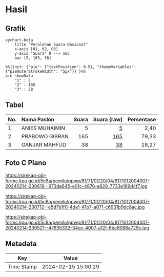 # Hasil

## Grafik

```mermaid
xychart-beta
    title "Perolehan Suara Nasional"
    x-axis [01, 02, 03]
    y-axis "Suara" 0 --> 165
    bar [5, 165, 38]
```

```mermaid
%%{init: {"pie": {"textPosition": 0.5}, "themeVariables": {"pieOuterStrokeWidth": "5px"}} }%%
pie showData
    "1" : 5
    "2" : 165
    "3" : 38
```

## Tabel

| No. | Nama Paslon    | Suara | Suara (raw) | Persentase |
|:--- |:-------------- | -----:| -----------:| ----------:|
| 1   | ANIES MUHAIMIN | 5     | [5][p-1]    | 2,40       |
| 2   | PRABOWO GIBRAN | 165   | [165][p-2]  | 79,33      |
| 3   | GANJAR MAHFUD  | 38    | [38][p-3]   | 18,27      |


[p-1]: https://github.com/gigit-pemilu/pemilu-2024/blob/main/pilpres/hitung-suara/sub/81-maluku/sub/71-kota-ambon/sub/01-nusaniwe/sub/2004-amahusu/sub/007-tps/sub/paslon-1.txt
[p-2]: https://github.com/gigit-pemilu/pemilu-2024/blob/main/pilpres/hitung-suara/sub/81-maluku/sub/71-kota-ambon/sub/01-nusaniwe/sub/2004-amahusu/sub/007-tps/sub/paslon-2.txt
[p-3]: https://github.com/gigit-pemilu/pemilu-2024/blob/main/pilpres/hitung-suara/sub/81-maluku/sub/71-kota-ambon/sub/01-nusaniwe/sub/2004-amahusu/sub/007-tps/sub/paslon-3.txt

## Foto C Plano

https://sirekap-obj-formc.kpu.go.id/5c8a/pemilu/ppwp/81/71/01/20/04/8171012004007-20240214-230619--973da645-e01c-4876-a828-7733e169d4f7.jpg

https://sirekap-obj-formc.kpu.go.id/5c8a/pemilu/ppwp/81/71/01/20/04/8171012004007-20240214-230712--e5d7b1f0-4de1-41b7-a071-c6931b9dc8ac.jpg

https://sirekap-obj-formc.kpu.go.id/5c8a/pemilu/ppwp/81/71/01/20/04/8171012004007-20240214-230521--47635332-34ee-4007-a12f-6bc6088a729e.jpg


## Metadata

| Key        | Value               |
| ---------- | ------------------- |
| Time Stamp | 2024-02-15 15:00:29 |



